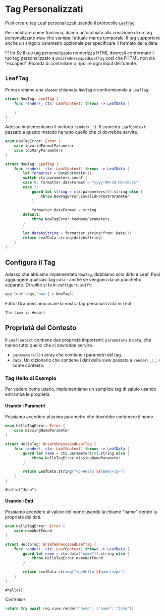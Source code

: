 # Tag Personalizzati

Puoi creare tag Leaf personalizzati usando il protocollo [`LeafTag`](https://api.vapor.codes/leafkit/documentation/leafkit/leaftag). 

Per mostrare come funziona, diamo un'occhiata alla creazione di un tag personalizzato `#now` che stampa l'attuale marca temporale. Il tag supporterà anche un singolo parametro opzionale per specificare il formato della data.

!!! tip
	Se il tuo tag personalizzato renderizza HTML dovresti conformare il tuo tag personalizzato a `UnsafeUnescapedLeafTag` così che l'HTML non sia "escaped". Ricorda di controllare o ripulire ogni input dell'utente.

## `LeafTag`

Prima creiamo una classe chiamata `NowTag` e conformiamola a `LeafTag`.

```swift
struct NowTag: LeafTag {
    func render(_ ctx: LeafContext) throws -> LeafData {
        ...
    }
}
```

Adesso implementiamo il metodo `render(_:)`. Il contesto `LeafContext` passato a questo metodo ha tutto quello che ci dovrebbe servire.

```swift
enum NowTagError: Error {
    case invalidFormatParameter
    case tooManyParameters
}

struct NowTag: LeafTag {
    func render(_ ctx: LeafContext) throws -> LeafData {
        let formatter = DateFormatter()
        switch ctx.parameters.count {
        case 0: formatter.dateFormat = "yyyy-MM-dd HH:mm:ss"
        case 1:
            guard let string = ctx.parameters[0].string else {
                throw NowTagError.invalidFormatParameter
            }

            formatter.dateFormat = string
        default:
            throw NowTagError.tooManyParameters
	    }
    
        let dateAsString = formatter.string(from: Date())
        return LeafData.string(dateAsString)
    }
}
```

## Configura il Tag

Adesso che abbiamo implementato `NowTag`, dobbiamo solo dirlo a Leaf. Puoi aggiungere qualsiasi tag così - anche se vengono da un pacchetto separato. Di solito si fa in `configure.swift`:

```swift
app.leaf.tags["now"] = NowTag()
```

Fatto! Ora possiamo usare la nostra tag personalizzata in Leaf.

```leaf
The time is #now()
```

## Proprietà del Contesto

Il `LeafContext` contiene due proprietà importanti: `parameters` e `data`, che hanno tutto quello che ci dovrebbe servire.

- `parameters`: Un array che contiene i parametri del tag.
- `data`: Un dizionario che contiene i dati della view passata a `render(_:_:)` come contesto.

### Tag Hello di Esempio

Per vedere come usarlo, implementiamo un semplice tag di saluto usando entrambe le proprietà.

#### Usando i Parametri

Possiamo accedere al primo parametro che dovrebbe contenere il nome.

```swift
enum HelloTagError: Error {
    case missingNameParameter
}

struct HelloTag: UnsafeUnescapedLeafTag {
    func render(_ ctx: LeafContext) throws -> LeafData {
        guard let name = ctx.parameters[0].string else {
            throw HelloTagError.missingNameParameter
        }

        return LeafData.string("<p>Hello \(name)</p>")
    }
}
```

```leaf
#hello("John")
```

#### Usando i Dati

Possiamo accedere al valore del nome usando la chiame "name" dentro la proprietà dei dati.

```swift
enum HelloTagError: Error {
    case nameNotFound
}

struct HelloTag: UnsafeUnescapedLeafTag {
    func render(_ ctx: LeafContext) throws -> LeafData {
        guard let name = ctx.data["name"]?.string else {
            throw HelloTagError.nameNotFound
        }

        return LeafData.string("<p>Hello \(name)</p>")
    }
}
```

```leaf
#hello()
```

_Controller_:

```swift
return try await req.view.render("home", ["name": "John"])
```

